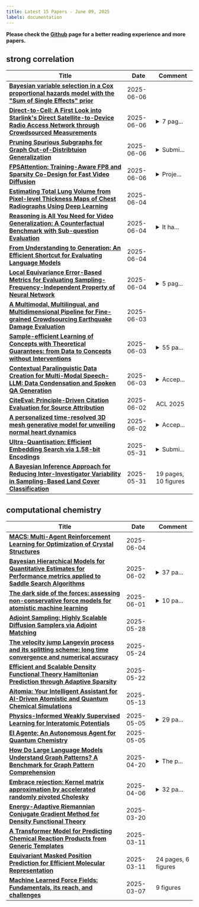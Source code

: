 ```yaml
---
title: Latest 15 Papers - June 09, 2025
labels: documentation
---
```

**Please check the [Github](https://github.com/zezhishao/MTS_Daily_ArXiv) page for a better reading experience and more papers.**

## strong correlation
| **Title** | **Date** | **Comment** |
| --- | --- | --- |
| **[Bayesian variable selection in a Cox proportional hazards model with the "Sum of Single Effects" prior](http://arxiv.org/abs/2506.06233v1)** | 2025-06-06 |  |
| **[Direct-to-Cell: A First Look into Starlink's Direct Satellite-to-Device Radio Access Network through Crowdsourced Measurements](http://arxiv.org/abs/2506.00283v2)** | 2025-06-06 | <details><summary>7 pag...</summary><p>7 pages, 6 figures. Correction on the improvement produced by increasing the OOBE limit</p></details> |
| **[Pruning Spurious Subgraphs for Graph Out-of-Distribtuion Generalization](http://arxiv.org/abs/2506.05957v1)** | 2025-06-06 | <details><summary>Submi...</summary><p>Submission of ICML2025, with score 4/4/3/3</p></details> |
| **[FPSAttention: Training-Aware FP8 and Sparsity Co-Design for Fast Video Diffusion](http://arxiv.org/abs/2506.04648v2)** | 2025-06-06 | <details><summary>Proje...</summary><p>Project Page: https://fps.ziplab.co</p></details> |
| **[Estimating Total Lung Volume from Pixel-level Thickness Maps of Chest Radiographs Using Deep Learning](http://arxiv.org/abs/2110.12509v6)** | 2025-06-04 |  |
| **[Reasoning is All You Need for Video Generalization: A Counterfactual Benchmark with Sub-question Evaluation](http://arxiv.org/abs/2503.10691v2)** | 2025-06-04 | <details><summary>It ha...</summary><p>It has been accepted to the ACL-2025 Findings</p></details> |
| **[From Understanding to Generation: An Efficient Shortcut for Evaluating Language Models](http://arxiv.org/abs/2506.03592v1)** | 2025-06-04 |  |
| **[Local Equivariance Error-Based Metrics for Evaluating Sampling-Frequency-Independent Property of Neural Network](http://arxiv.org/abs/2506.03550v1)** | 2025-06-04 | <details><summary>5 pag...</summary><p>5 pages, 4 figures, accepted for European Signal Processing Conference 2025 (EUSIPCO 2025)</p></details> |
| **[A Multimodal, Multilingual, and Multidimensional Pipeline for Fine-grained Crowdsourcing Earthquake Damage Evaluation](http://arxiv.org/abs/2506.03360v1)** | 2025-06-03 |  |
| **[Sample-efficient Learning of Concepts with Theoretical Guarantees: from Data to Concepts without Interventions](http://arxiv.org/abs/2502.06536v2)** | 2025-06-03 | <details><summary>55 pa...</summary><p>55 pages, 20 figures, 12 Tables, Preprint</p></details> |
| **[Contextual Paralinguistic Data Creation for Multi-Modal Speech-LLM: Data Condensation and Spoken QA Generation](http://arxiv.org/abs/2505.13338v2)** | 2025-06-03 | <details><summary>Accep...</summary><p>Accepted at Interspeech 2025. [v2]: The dataset has been released, and the link is now updated</p></details> |
| **[CiteEval: Principle-Driven Citation Evaluation for Source Attribution](http://arxiv.org/abs/2506.01829v1)** | 2025-06-02 | ACL 2025 |
| **[A personalized time-resolved 3D mesh generative model for unveiling normal heart dynamics](http://arxiv.org/abs/2409.13825v3)** | 2025-06-02 | <details><summary>Accep...</summary><p>Accepted by Nature Machine Intelligence</p></details> |
| **[Ultra-Quantisation: Efficient Embedding Search via 1.58-bit Encodings](http://arxiv.org/abs/2506.00528v1)** | 2025-05-31 | <details><summary>Submi...</summary><p>Submitted to SISAP25 International Conference on Similarity Search and Applications</p></details> |
| **[A Bayesian Inference Approach for Reducing Inter-Investigator Variability in Sampling-Based Land Cover Classification](http://arxiv.org/abs/2403.15720v3)** | 2025-05-31 | 19 pages, 10 figures |

## computational chemistry
| **Title** | **Date** | **Comment** |
| --- | --- | --- |
| **[MACS: Multi-Agent Reinforcement Learning for Optimization of Crystal Structures](http://arxiv.org/abs/2506.04195v1)** | 2025-06-04 |  |
| **[Bayesian Hierarchical Models for Quantitative Estimates for Performance metrics applied to Saddle Search Algorithms](http://arxiv.org/abs/2505.13621v2)** | 2025-06-02 | <details><summary>37 pa...</summary><p>37 pages, 30 figures, 7 tables</p></details> |
| **[The dark side of the forces: assessing non-conservative force models for atomistic machine learning](http://arxiv.org/abs/2412.11569v4)** | 2025-06-01 | <details><summary>10 pa...</summary><p>10 pages (including references) + appendix Conference format</p></details> |
| **[Adjoint Sampling: Highly Scalable Diffusion Samplers via Adjoint Matching](http://arxiv.org/abs/2504.11713v3)** | 2025-05-28 |  |
| **[The velocity jump Langevin process and its splitting scheme: long time convergence and numerical accuracy](http://arxiv.org/abs/2410.08846v2)** | 2025-05-24 |  |
| **[Efficient and Scalable Density Functional Theory Hamiltonian Prediction through Adaptive Sparsity](http://arxiv.org/abs/2502.01171v2)** | 2025-05-22 |  |
| **[Aitomia: Your Intelligent Assistant for AI-Driven Atomistic and Quantum Chemical Simulations](http://arxiv.org/abs/2505.08195v1)** | 2025-05-13 |  |
| **[Physics-Informed Weakly Supervised Learning for Interatomic Potentials](http://arxiv.org/abs/2408.05215v2)** | 2025-05-05 | <details><summary>29 pa...</summary><p>29 pages, 4 figures, 31 Tables. Accepted for publication in ICML2025</p></details> |
| **[El Agente: An Autonomous Agent for Quantum Chemistry](http://arxiv.org/abs/2505.02484v1)** | 2025-05-05 |  |
| **[How Do Large Language Models Understand Graph Patterns? A Benchmark for Graph Pattern Comprehension](http://arxiv.org/abs/2410.05298v2)** | 2025-04-20 | <details><summary>The p...</summary><p>The paper is published in ICLR 2025</p></details> |
| **[Embrace rejection: Kernel matrix approximation by accelerated randomly pivoted Cholesky](http://arxiv.org/abs/2410.03969v3)** | 2025-04-06 | <details><summary>32 pa...</summary><p>32 pages, 4 figures; v3 new introduction to section 4, reorganization</p></details> |
| **[Energy-Adaptive Riemannian Conjugate Gradient Method for Density Functional Theory](http://arxiv.org/abs/2503.16225v1)** | 2025-03-20 |  |
| **[A Transformer Model for Predicting Chemical Reaction Products from Generic Templates](http://arxiv.org/abs/2503.05810v2)** | 2025-03-11 |  |
| **[Equivariant Masked Position Prediction for Efficient Molecular Representation](http://arxiv.org/abs/2502.08209v2)** | 2025-03-11 | 24 pages, 6 figures |
| **[Machine Learned Force Fields: Fundamentals, its reach, and challenges](http://arxiv.org/abs/2503.05845v1)** | 2025-03-07 | 9 figures |

